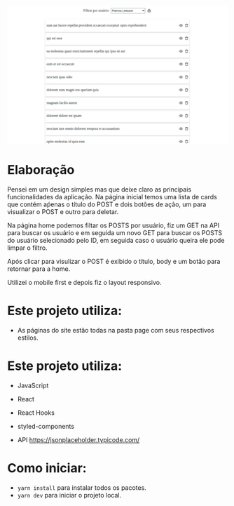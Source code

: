 <img src="https://github.com/juliancioc/challenge-nextjs/blob/master/img/print.png?raw=true" />

# Elaboração

Pensei em um design simples mas que deixe claro as principais funcionalidades da aplicação. Na página inicial
temos uma lista de cards que contém aṕenas o título do POST e dois botões de ação, um para visualizar o POST e outro para deletar.

Na página home podemos filtar os POSTS por usuário, fiz um GET na API para buscar os usuário e em seguida um novo GET para buscar 
os POSTS do usuário selecionado pelo ID, em seguida caso o usuário queira ele pode limpar o filtro.

Após clicar para visulizar o POST é exibido o título, body e um botão para retornar para a home.

Utilizei o mobile first e depois fiz o layout responsivo.

# Este projeto utiliza:

- As páginas do site estão todas na pasta page com seus respectivos estilos.

# Este projeto utiliza:

- JavaScript
- React
- React Hooks
- styled-components

- API https://jsonplaceholder.typicode.com/

# Como iniciar:

- `yarn install` para instalar todos os pacotes.
- `yarn dev` para iniciar o projeto local.